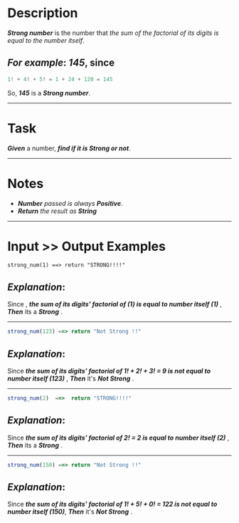 # Description

**_Strong number_** is the number that _the sum of the factorial of its digits is equal to the number itself_.

## **_For example_**: **_145_**, since

```js
1! + 4! + 5! = 1 + 24 + 120 = 145
```

So, **_145_** is a **_Strong number_**.

---

# Task

**_Given_** a number, **_find if it is Strong or not_**.

---

# Notes

- **_Number_** _passed is always_ **_Positive_**.
- **_Return_** _the result as_ **_String_**

---

# Input >> Output Examples

```
strong_num(1) ==> return "STRONG!!!!"

```

## **_Explanation_**:

Since , **_the sum of its digits' factorial of (1) is equal to number itself (1)_** , **_Then_** its a **_Strong_** .

---

```js
strong_num(123) ==> return "Not Strong !!"
```

## **_Explanation_**:

Since **_the sum of its digits' factorial of 1! + 2! + 3! = 9 is not equal to number itself (123)_** , **_Then_** it's **_Not Strong_** .

---

```js
strong_num(2)  ==>  return "STRONG!!!!"
```

## **_Explanation_**:

Since **_the sum of its digits' factorial of 2! = 2 is equal to number itself (2)_** , **_Then_** its a **_Strong_** .

---

```js
strong_num(150) ==> return "Not Strong !!"
```

## **_Explanation_**:

Since **_the sum of its digits' factorial of 1! + 5! + 0! = 122 is not equal to number itself (150)_**, **_Then_** it's **_Not Strong_** .
